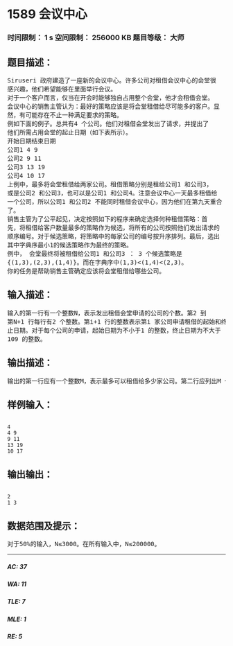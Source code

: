 # 1589 会议中心   
### 时间限制： 1 s     空间限制： 256000 KB     题目等级： 大师  
## 题目描述：  

<pre>
Siruseri 政府建造了一座新的会议中心。许多公司对租借会议中心的会堂很  
感兴趣，他们希望能够在里面举行会议。  
对于一个客户而言，仅当在开会时能够独自占用整个会堂，他才会租借会堂。  
会议中心的销售主管认为：最好的策略应该是将会堂租借给尽可能多的客户。显  
然，有可能存在不止一种满足要求的策略。  
例如下面的例子。总共有4 个公司。他们对租借会堂发出了请求，并提出了  
他们所需占用会堂的起止日期（如下表所示）。  
开始日期结束日期  
公司1 4 9  
公司2 9 11  
公司3 13 19  
公司4 10 17  
上例中，最多将会堂租借给两家公司。租借策略分别是租给公司1 和公司3，  
或是公司2 和公司3，也可以是公司1 和公司4。注意会议中心一天最多租借给  
一个公司，所以公司1 和公司2 不能同时租借会议中心，因为他们在第九天重合  
了。  
销售主管为了公平起见，决定按照如下的程序来确定选择何种租借策略：首  
先，将租借给客户数量最多的策略作为候选，将所有的公司按照他们发出请求的  
顺序编号。对于候选策略，将策略中的每家公司的编号按升序排列。最后，选出  
其中字典序最小1的候选策略作为最终的策略。  
例中， 会堂最终将被租借给公司1 和公司3 ： 3 个候选策略是  
{(1,3),(2,3),(1,4)}。而在字典序中(1,3)<(1,4)<(2,3)。  
你的任务是帮助销售主管确定应该将会堂租借给哪些公司。
</pre>
  
  
## 输入描述：  

<pre>
输入的第一行有一个整数N，表示发出租借会堂申请的公司的个数。第2 到  
第N+1 行每行有2 个整数。第i+1 行的整数表示第i 家公司申请租借的起始和终  
止日期。对于每个公司的申请，起始日期为不小于1 的整数，终止日期为不大于  
109 的整数。
</pre>
  
  
## 输出描述：  

<pre>
输出的第一行应有一个整数M，表示最多可以租借给多少家公司。第二行应列出M 个数，表示最终将会堂租借给哪些公司。
</pre>
  
  
## 样例输入：  

<pre><code>
4  
4 9  
9 11  
13 19  
10 17
</code></pre>
  
  
## 输出输出：  

<pre><code>
2  
1 3 
</code></pre>
  
  
## 数据范围及提示：  

<pre>
对于50%的输入，N≤3000。在所有输入中，N≤200000。
</pre>
  
  
***  

##### AC: 37  
##### WA: 11  
##### TLE: 7  
##### MLE: 1  
##### RE: 5  
